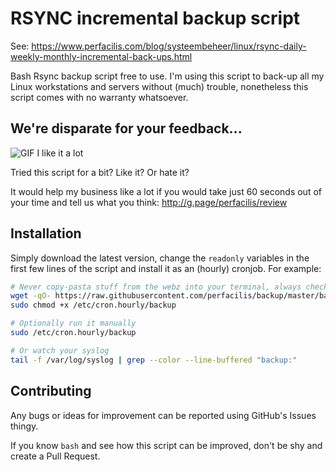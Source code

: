 # RSYNC incremental backup script

See: https://www.perfacilis.com/blog/systeembeheer/linux/rsync-daily-weekly-monthly-incremental-back-ups.html

Bash Rsync backup script free to use. I'm using this script to back-up all my 
Linux workstations and servers without (much) trouble, nonetheless this script 
comes with no warranty whatsoever.

## We're disparate for your feedback...

![GIF I like it a lot](https://i.imgflip.com/lo6p.gif)

Tried this script for a bit? Like it? Or hate it?

It would help my business like a lot if you would take just 60 seconds out of 
your time and tell us what you think:
http://g.page/perfacilis/review

## Installation

Simply download the latest version, change the `readonly` variables in the first 
few lines of the script and install it as an (hourly) cronjob. For example:

```bash
# Never copy-pasta stuff from the webz into your terminal, always check first!
wget -qO- https://raw.githubusercontent.com/perfacilis/backup/master/backup | sudo tee /etc/cron.hourly/backup
sudo chmod +x /etc/cron.hourly/backup

# Optionally run it manually
sudo /etc/cron.hourly/backup

# Or watch your syslog
tail -f /var/log/syslog | grep --color --line-buffered "backup:"
```

## Contributing

Any bugs or ideas for improvement can be reported using GitHub's Issues thingy.

If you know `bash` and see how this script can be improved, don't be shy and 
create a Pull Request.